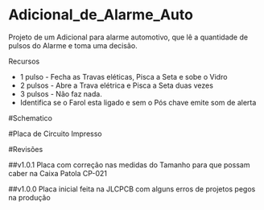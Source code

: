 # Adicional_de_Alarme_Auto

Projeto de um Adicional para alarme automotivo, que lê a quantidade de pulsos do Alarme e toma uma decisão.

Recursos

- 1 pulso  - Fecha as Travas eléticas, Pisca a Seta e sobe o Vidro
- 2 pulsos - Abre a Trava elétrica e Pisca a Seta duas vezes
- 3 pulsos - Não faz nada.
- Identifica se o Farol esta ligado e sem o Pós chave emite som de alerta

#Schematico


#Placa de Circuito Impresso



#Revisões

##v1.0.1
Placa com correção nas medidas do Tamanho para que possam caber na Caixa Patola CP-021



##v1.0.0
Placa inicial feita na JLCPCB com alguns erros de projetos pegos na produção
